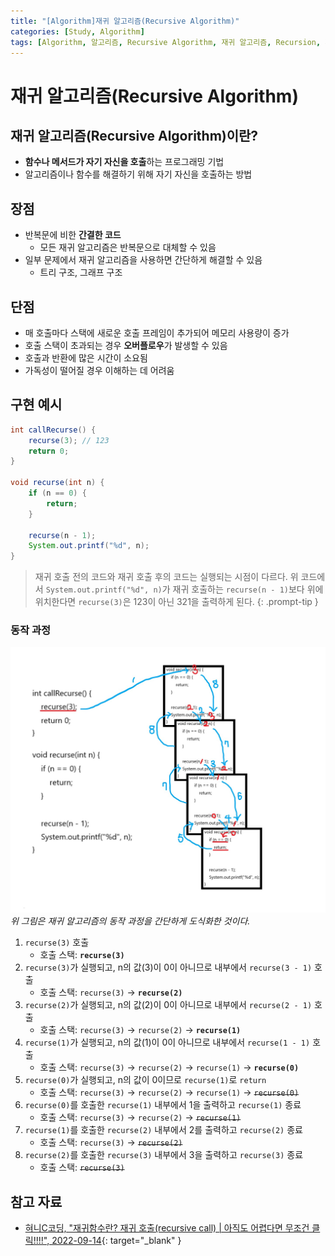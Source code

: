 ```yaml
---
title: "[Algorithm]재귀 알고리즘(Recursive Algorithm)"
categories: [Study, Algorithm]
tags: [Algorithm, 알고리즘, Recursive Algorithm, 재귀 알고리즘, Recursion, 재귀]
---
```


# 재귀 알고리즘(Recursive Algorithm)

## 재귀 알고리즘(Recursive Algorithm)이란?

- **함수나 메서드가 자기 자신을 호출**하는 프로그래밍 기법
- 알고리즘이나 함수를 해결하기 위해 자기 자신을 호출하는 방법

## 장점

- 반복문에 비한 **간결한 코드**
	+ 모든 재귀 알고리즘은 반복문으로 대체할 수 있음
- 일부 문제에서 재귀 알고리즘을 사용하면 간단하게 해결할 수 있음
	+ 트리 구조, 그래프 구조

## 단점

- 매 호출마다 스택에 새로운 호출 프레임이 추가되어 메모리 사용량이 증가
- 호출 스택이 초과되는 경우 **오버플로우**가 발생할 수 있음
- 호출과 반환에 많은 시간이 소요됨
- 가독성이 떨어질 경우 이해하는 데 어려움

## 구현 예시

```java
int callRecurse() {
    recurse(3); // 123
    return 0;
}

void recurse(int n) {
    if (n == 0) {
        return;
    }

    recurse(n - 1);
    System.out.printf("%d", n);
}
```

> 재귀 호출 전의 코드와 재귀 호출 후의 코드는 실행되는 시점이 다르다. 위 코드에서 `System.out.printf("%d", n)`가 재귀 호출하는 `recurse(n - 1)`보다 위에 위치한다면 `recurse(3)`은 123이 아닌 321을 출력하게 된다.
{: .prompt-tip }

### 동작 과정

![01-recursive-algorithm-process](/assets/img/posts/study/algorithm/recursive-algorithm/01-recursive-algorithm-process.jpg)
*위 그림은 재귀 알고리즘의 동작 과정을 간단하게 도식화한 것이다.*

1. `recurse(3)` 호출
	- 호출 스택: **`recurse(3)`**
2. `recurse(3)`가 실행되고, n의 값(3)이 0이 아니므로 내부에서 `recurse(3 - 1)` 호출
	- 호출 스택: `recurse(3)` -> **`recurse(2)`**
3. `recurse(2)`가 실행되고, n의 값(2)이 0이 아니므로 내부에서 `recurse(2 - 1)` 호출
	- 호출 스택: `recurse(3)` -> `recurse(2)` -> **`recurse(1)`**
4. `recurse(1)`가 실행되고, n의 값(1)이 0이 아니므로 내부에서 `recurse(1 - 1)` 호출
	- 호출 스택: `recurse(3)` -> `recurse(2)` -> `recurse(1)` -> **`recurse(0)`**
5. `recurse(0)`가 실행되고, n의 값이 0이므로 `recurse(1)`로 `return`
	- 호출 스택: `recurse(3)` -> `recurse(2)` -> `recurse(1)` -> ~~`recurse(0)`~~
6.  `recurse(0)`를 호출한 `recurse(1)` 내부에서 1을 출력하고 `recurse(1)` 종료
	- 호출 스택: `recurse(3)` -> `recurse(2)` -> ~~`recurse(1)`~~
7. `recurse(1)`를 호출한 `recurse(2)` 내부에서 2를 출력하고 `recurse(2)` 종료
	- 호출 스택: `recurse(3)` -> ~~`recurse(2)`~~
8. `recurse(2)`를 호출한 `recurse(3)` 내부에서 3을 출력하고 `recurse(3)` 종료
	- 호출 스택: ~~`recurse(3)`~~

## 참고 자료

- [혀니C코딩, "재귀함수란? 재귀 호출(recursive call) \| 아직도 어렵다면 무조건 클릭!!!!", 2022-09-14](https://www.youtube.com/watch?v=yio6FyP1N2k){: target="_blank" }
